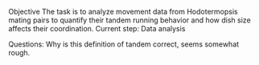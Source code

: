 Objective
The task is to analyze movement data from Hodotermopsis mating pairs to quantify their tandem running behavior and how dish size affects their coordination.
Current step:
Data analysis

Questions:
Why is this definition of tandem correct, seems somewhat rough.
